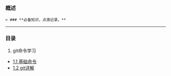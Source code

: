 ### 概述

	> ### **必备知识，点滴记录。**

---
### 目录

1. git命令学习

* [1.1 基础命令](./01_git学习/01_基础命令.md)
* [1.2 git详解](./01_git学习/02_git详解.md)
